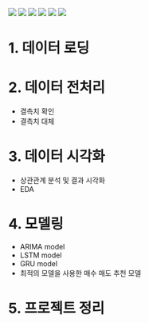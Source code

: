 <img src="https://img.shields.io/badge/Python-3776AB?style=flat-square&logo=python&logoColor=white"/> <img src="https://img.shields.io/badge/Numpy-013243?style=flat-square&logo=numpy&logoColor=white"/> <img src="https://img.shields.io/badge/Pandas-150458?style=flat-square&logo=pandas&logoColor=white"/> <img src="https://img.shields.io/badge/Plotly-3F4F75?style=flat-square&logo=plotly&logoColor=white"/> <img src="https://img.shields.io/badge/Scikit-learn-F7931E?style=flat-square&logo=scikit-learn&logoColor=white"/> <img src="https://img.shields.io/badge/Keras-D00000?style=flat-square&logo=Keras&logoColor=white"/>

# 1. 데이터 로딩
# 2. 데이터 전처리
  - 결측치 확인
  - 결측치 대체
# 3. 데이터 시각화
  - 상관관계 분석 및 결과 시각화
  - EDA
# 4. 모델링
  - ARIMA model
  - LSTM model
  - GRU model
  - 최적의 모델을 사용한 매수 매도 추천 모델
# 5. 프로젝트 정리
